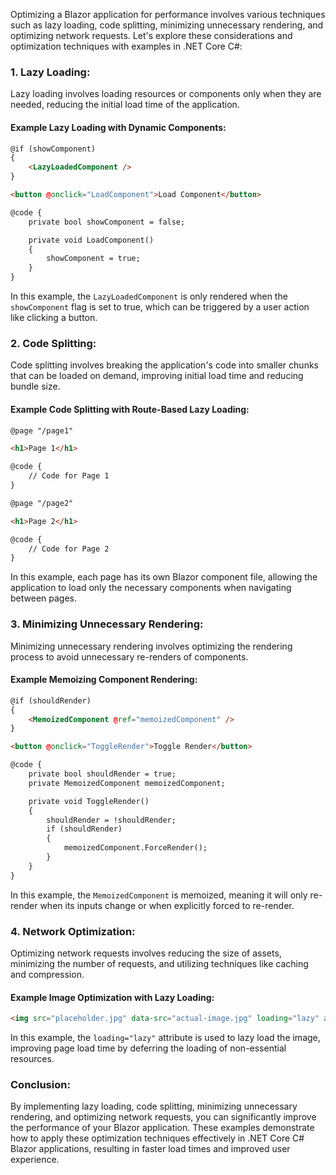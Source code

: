 Optimizing a Blazor application for performance involves various techniques such as lazy loading, code splitting, minimizing unnecessary rendering, and optimizing network requests. Let's explore these considerations and optimization techniques with examples in .NET Core C#:

### 1. Lazy Loading:

Lazy loading involves loading resources or components only when they are needed, reducing the initial load time of the application.

#### Example Lazy Loading with Dynamic Components:

```html
@if (showComponent)
{
    <LazyLoadedComponent />
}

<button @onclick="LoadComponent">Load Component</button>

@code {
    private bool showComponent = false;

    private void LoadComponent()
    {
        showComponent = true;
    }
}
```

In this example, the `LazyLoadedComponent` is only rendered when the `showComponent` flag is set to true, which can be triggered by a user action like clicking a button.

### 2. Code Splitting:

Code splitting involves breaking the application's code into smaller chunks that can be loaded on demand, improving initial load time and reducing bundle size.

#### Example Code Splitting with Route-Based Lazy Loading:

```html
@page "/page1"

<h1>Page 1</h1>

@code {
    // Code for Page 1
}
```

```html
@page "/page2"

<h1>Page 2</h1>

@code {
    // Code for Page 2
}
```

In this example, each page has its own Blazor component file, allowing the application to load only the necessary components when navigating between pages.

### 3. Minimizing Unnecessary Rendering:

Minimizing unnecessary rendering involves optimizing the rendering process to avoid unnecessary re-renders of components.

#### Example Memoizing Component Rendering:

```html
@if (shouldRender)
{
    <MemoizedComponent @ref="memoizedComponent" />
}

<button @onclick="ToggleRender">Toggle Render</button>

@code {
    private bool shouldRender = true;
    private MemoizedComponent memoizedComponent;

    private void ToggleRender()
    {
        shouldRender = !shouldRender;
        if (shouldRender)
        {
            memoizedComponent.ForceRender();
        }
    }
}
```

In this example, the `MemoizedComponent` is memoized, meaning it will only re-render when its inputs change or when explicitly forced to re-render.

### 4. Network Optimization:

Optimizing network requests involves reducing the size of assets, minimizing the number of requests, and utilizing techniques like caching and compression.

#### Example Image Optimization with Lazy Loading:

```html
<img src="placeholder.jpg" data-src="actual-image.jpg" loading="lazy" alt="Lazy Loaded Image">
```

In this example, the `loading="lazy"` attribute is used to lazy load the image, improving page load time by deferring the loading of non-essential resources.

### Conclusion:

By implementing lazy loading, code splitting, minimizing unnecessary rendering, and optimizing network requests, you can significantly improve the performance of your Blazor application. These examples demonstrate how to apply these optimization techniques effectively in .NET Core C# Blazor applications, resulting in faster load times and improved user experience.